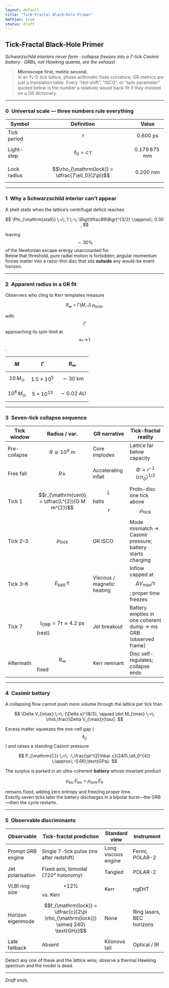 ```yaml
---
layout: default
title: "Tick-Fractal Black-Hole Primer"
mathjax: true
status: draft
---
```


## Tick-Fractal Black-Hole Primer  
*Schwarzschild interiors never form · collapse freezes into a 7-tick Casimir battery · GRBs, not Hawking quanta, are the exhaust*

> **Microscope first, metric second.**  
> In an 8⁄3-D tick lattice, phase arithmetic fixes curvature; GR metrics are
> just a translation table. Every “red-shift”, “ISCO”, or “spin parameter”
> quoted below is the number a relativist would back-fit if they insisted on
> a GR dictionary.

---

### 0 Universal scale — three numbers rule everything

| Symbol | Definition | Value |
|--------|------------|-------|
| Tick period | $$\tau$$ | $$0.600\;\text{ps}$$ |
| Light-step | $$\ell_0 = c\,\tau$$ | $$0.179\,875\;\text{mm}$$ |
| Lock radius | $$\rho_{\mathrm{lock}} = \dfrac{7\ell_0}{2\pi}$$ | $$0.200\;\text{mm}$$ |

---

### 1 Why a Schwarzschild interior can’t appear

A shell stalls when the lattice’s centrifugal deficit reaches  

$$
\Phi_{\mathrm{stall}}
  \;=\;
  1 \;-\; \Bigl(\tfrac89\Bigr)^{3/2}
  \;\approx\; 0.30 ,
$$  

leaving $$\sim 30\%$$ of the Newtonian escape energy unaccounted for.  
Below that threshold, pure radial motion is forbidden; angular momentum
forces matter into a razor-thin disc that sits **outside** any would-be
event horizon.

---

### 2 Apparent radius in a GR fit

Observers who cling to Kerr templates measure  

$$
R_{\infty} \;=\; \Gamma(M,J)\,\rho_{\mathrm{lock}},
$$

with $$\Gamma$$ approaching its spin-limit at $$a_\ast \!\to\! 1$$.

| $$M$$ | $$\Gamma$$ | $$R_{\infty}$$ |
|-------|-----------:|--------------:|
| $$10\,M_\odot$$ | $$1.5\times10^{5}$$ | $$\sim30\;\text{km}$$ |
| $$10^{8}\,M_\odot$$ | $$5\times10^{13}$$ | $$\sim0.02\;\text{AU}$$ |

---

### 3 Seven-tick collapse sequence

| Tick window | Radius / var. | GR narrative | Tick-fractal reality |
|-------------|--------------|--------------|----------------------|
| Pre-collapse | $$R \gtrsim 10^{9}\ \text{m}$$ | Core implodes | Lattice far below capacity |
| Free fall | $$R \downarrow$$ | Accelerating infall | $$\Phi \propto r^{-1}\!\bigl(r/r_0\bigr)^{1/3}$$ |
| Tick 1 | $$r_{\mathrm{cen}} = \dfrac{L^{2}}{G M m^{2}}$$ | $$L$$ halts $$r$$ | Proto-disc one tick above $$\rho_{\mathrm{lock}}$$ |
| Tick 2–3 | $$\rho_{\mathrm{lock}}$$ | GR ISCO | Mode mismatch → Casimir pressure; battery starts charging |
| Tick 3–6 | $$E_{\mathrm{batt}}\! \uparrow$$ | Viscous / magnetic heating | Inflow capped at $$\Delta V_{\max}/\tau$$; proper time freezes |
| Tick 7 | $$t_{\mathrm{GRB}} = 7\tau \approx 4.2\ \text{ps}$$ (rest) | Jet breakout | Battery empties in one coherent dump → ms GRB (observed frame) |
| Aftermath | $$R_{\infty}$$ fixed | Kerr remnant | Disc self-regulates; collapse ends |

---

### 4 Casimir battery

A collapsing flow cannot push more volume through the lattice per tick than  

$$
\Delta V_{\max} \;=\; (\Delta x)^{8/3},
\qquad
\dot M_{\max} \;=\; \rho\,\frac{\Delta V_{\max}}{\tau}.
$$  

Excess matter squeezes the one-cell gap ($$\ell_0$$) and raises a standing Casimir pressure  

$$
P_{\mathrm{C}}
 \;=\;
 -\,\frac{\pi^{2}\hbar c}{240\,\ell_0^{4}}
 \;\approx\;-0.66\;\text{GPa}.
$$  

The surplus is parked in an ultra-coherent **battery** whose invariant product  

$$
\rho_{\mathrm{loc}}\,E_{\mathrm{loc}}
 \;=\;
 \rho_{\mathrm{lock}}\,E_0
$$  

remains fixed, adding zero entropy and freezing proper time.  
Exactly seven ticks later the battery discharges in a bipolar burst—the GRB—then the cycle restarts.

---

### 5 Observable discriminants  

| Observable | Tick-fractal prediction | Standard view | Instrument |
|------------|------------------------|---------------|------------|
| Prompt GRB engine | Single 7-tick pulse (ms after redshift) | Long viscous engine | Fermi, POLAR-2 |
| Jet polarisation | Fixed axis, bimodal (720° holonomy) | Tangled | POLAR-2 |
| VLBI ring size | $$+12\%$$ vs. Kerr | Kerr | ngEHT |
| Horizon eigenmode | $$f_{\mathrm{lock}} = \dfrac{c}{2\pi \rho_{\mathrm{lock}}} \simeq 240\ \text{GHz}$$ | None | Ring lasers, BEC horizons |
| Late fallback | Absent | Kilonova tail | Optical / IR |

Detect any one of these and the lattice wins; observe a thermal Hawking spectrum and the model is dead.

---

*Draft ends.*

